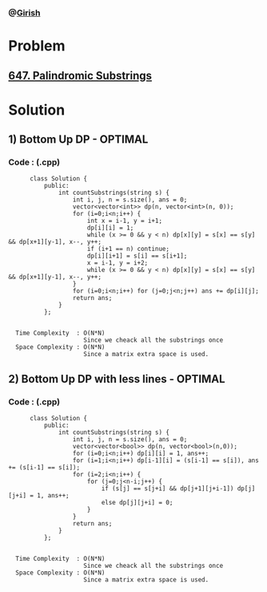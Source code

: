 ### @[Girish](https://www.linkedin.com/in/girish-sudhakar/)

# Problem

## [647. Palindromic Substrings](https://leetcode.com/problems/palindromic-substrings/)


# Solution 

## 1) Bottom Up DP - OPTIMAL

       
      
      
   ### Code : (.cpp)
    
          class Solution {
              public:
                  int countSubstrings(string s) {
                      int i, j, n = s.size(), ans = 0;
                      vector<vector<int>> dp(n, vector<int>(n, 0));
                      for (i=0;i<n;i++) {
                          int x = i-1, y = i+1;
                          dp[i][i] = 1;
                          while (x >= 0 && y < n) dp[x][y] = s[x] == s[y] && dp[x+1][y-1], x--, y++;
                          if (i+1 == n) continue;
                          dp[i][i+1] = s[i] == s[i+1];
                          x = i-1, y = i+2;
                          while (x >= 0 && y < n) dp[x][y] = s[x] == s[y] && dp[x+1][y-1], x--, y++;
                      }
                      for (i=0;i<n;i++) for (j=0;j<n;j++) ans += dp[i][j];
                      return ans;
                  }
              };

 
      Time Complexity  : O(N*N) 
                         Since we cheack all the substrings once
      Space Complexity : O(N*N)
                         Since a matrix extra space is used.



## 2) Bottom Up DP with less lines - OPTIMAL

       
      
      
   ### Code : (.cpp)
    
          class Solution {
              public:
                  int countSubstrings(string s) {
                      int i, j, n = s.size(), ans = 0;
                      vector<vector<bool>> dp(n, vector<bool>(n,0));
                      for (i=0;i<n;i++) dp[i][i] = 1, ans++;
                      for (i=1;i<n;i++) dp[i-1][i] = (s[i-1] == s[i]), ans += (s[i-1] == s[i]);
                      for (i=2;i<n;i++) {
                          for (j=0;j<n-i;j++) {
                              if (s[j] == s[j+i] && dp[j+1][j+i-1]) dp[j][j+i] = 1, ans++;
                              else dp[j][j+i] = 0;
                          }
                      }
                      return ans;
                  }
              };

 
      Time Complexity  : O(N*N) 
                         Since we cheack all the substrings once
      Space Complexity : O(N*N)
                         Since a matrix extra space is used.
